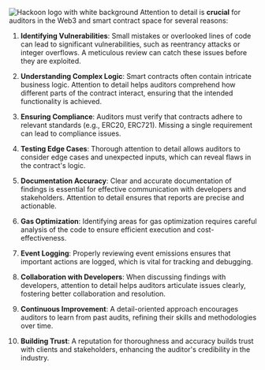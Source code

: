 ![Hackoon logo with white background](https://bugs.immunefi.com/images/hackoon-logo-white.jpg)
Attention to detail is **crucial** for auditors in the Web3 and smart contract space for several reasons:

1. **Identifying Vulnerabilities**: Small mistakes or overlooked lines of code can lead to significant vulnerabilities, such as reentrancy attacks or integer overflows. A meticulous review can catch these issues before they are exploited.
    
2. **Understanding Complex Logic**: Smart contracts often contain intricate business logic. Attention to detail helps auditors comprehend how different parts of the contract interact, ensuring that the intended functionality is achieved.
    
3. **Ensuring Compliance**: Auditors must verify that contracts adhere to relevant standards (e.g., ERC20, ERC721). Missing a single requirement can lead to compliance issues.
    
4. **Testing Edge Cases**: Thorough attention to detail allows auditors to consider edge cases and unexpected inputs, which can reveal flaws in the contract's logic.
    
5. **Documentation Accuracy**: Clear and accurate documentation of findings is essential for effective communication with developers and stakeholders. Attention to detail ensures that reports are precise and actionable.
    
6. **Gas Optimization**: Identifying areas for gas optimization requires careful analysis of the code to ensure efficient execution and cost-effectiveness.
    
7. **Event Logging**: Properly reviewing event emissions ensures that important actions are logged, which is vital for tracking and debugging.
    
8. **Collaboration with Developers**: When discussing findings with developers, attention to detail helps auditors articulate issues clearly, fostering better collaboration and resolution.
    
9. **Continuous Improvement**: A detail-oriented approach encourages auditors to learn from past audits, refining their skills and methodologies over time.
    
10. **Building Trust**: A reputation for thoroughness and accuracy builds trust with clients and stakeholders, enhancing the auditor's credibility in the industry.